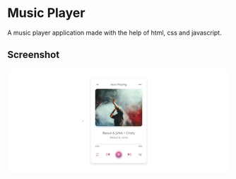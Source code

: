 # Music Player

A music player application made with the help of html, css and javascript.

## Screenshot

![Result](docs/screenshots/result.png)
